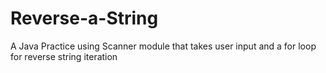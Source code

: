# Reverse-a-String
A Java Practice using Scanner module that takes user input  and a for loop for reverse string iteration
